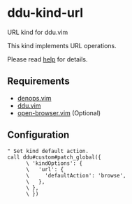 # ddu-kind-url

URL kind for ddu.vim

This kind implements URL operations.

Please read [help](doc/ddu-kind-url.txt) for details.

## Requirements

- [denops.vim](https://github.com/vim-denops/denops.vim)
- [ddu.vim](https://github.com/Shougo/ddu.vim)
- [open-browser.vim](https://github.com/tyru/open-browser.vim) (Optional)

## Configuration

```vim
" Set kind default action.
call ddu#custom#patch_global({
      \ 'kindOptions': {
      \   'url': {
      \     'defaultAction': 'browse',
      \   },
      \ },
      \ })
```
